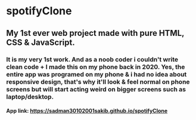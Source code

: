 # spotifyClone
## My 1st ever web project made with pure HTML, CSS & JavaScript.
### It is my very 1st work. And as a noob coder i couldn't write clean code + I made this on my phone back in 2020. Yes, the entire app was programed on my phone & i had no idea about responsive design, that's why it'll look & feel normal on phone screens but will start acting weird on bigger screens such as laptop/desktop.
#### App link: https://sadman30102001sakib.github.io/spotifyClone
